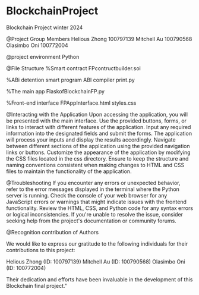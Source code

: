 # BlockchainProject

Blockchain Project winter 2024

@Project Group Members 
Helious Zhong 100797139
Mitchell Au		100790568
Olasimbo Oni	100772004

@project environment
Python

@File Structure
%Smart contract
FPcontructbuilder.sol

%ABi detention smart program
ABI compiler print.py

%The main app
FlaskofBlockchainFP.py

%Front-end interface
FPAppInterface.html
styles.css


@Interacting with the Application
Upon accessing the application, you will be presented with the main interface.
Use the provided buttons, forms, or links to interact with different features of the application.
Input any required information into the designated fields and submit the forms.
The application will process your inputs and display the results accordingly.
Navigate between different sections of the application using the provided navigation links or buttons.
Customize the appearance of the application by modifying the CSS files located in the css directory.
Ensure to keep the structure and naming conventions consistent when making changes to HTML and CSS files to maintain the functionality of the application.

@Troubleshooting
If you encounter any errors or unexpected behavior, refer to the error messages displayed in the terminal where the Python server is running.
Check the console of your web browser for any JavaScript errors or warnings that might indicate issues with the frontend functionality.
Review the HTML, CSS, and Python code for any syntax errors or logical inconsistencies.
If you're unable to resolve the issue, consider seeking help from the project's documentation or community forums.

@Recognition contribution of Authors

We would like to express our gratitude to the following individuals for their contributions to this project:

Helious Zhong (ID: 100797139)
Mitchell Au (ID: 100790568)
Olasimbo Oni (ID: 100772004)

Their dedication and efforts have been invaluable in the development of this Blockchain final project."
